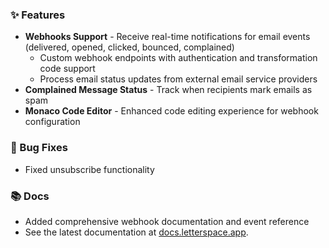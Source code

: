 ### ✨ Features

- **Webhooks Support** - Receive real-time notifications for email events (delivered, opened, clicked, bounced, complained)
  - Custom webhook endpoints with authentication and transformation code support
  - Process email status updates from external email service providers
- **Complained Message Status** - Track when recipients mark emails as spam
- **Monaco Code Editor** - Enhanced code editing experience for webhook configuration

### 🐛 Bug Fixes

- Fixed unsubscribe functionality

### 📚 Docs

- Added comprehensive webhook documentation and event reference
- See the latest documentation at [docs.letterspace.app](https://docs.letterspace.app).
